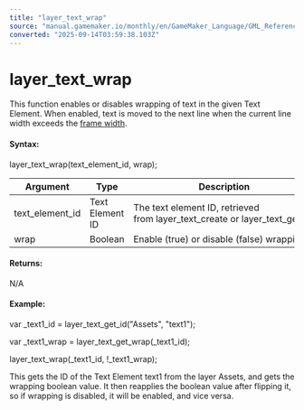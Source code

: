 ```yaml
---
title: "layer_text_wrap"
source: "manual.gamemaker.io/monthly/en/GameMaker_Language/GML_Reference/Asset_Management/Rooms/Text_Functions/layer_text_wrap.htm"
converted: "2025-09-14T03:59:38.103Z"
---
```


# layer\_text\_wrap

This function enables or disables wrapping of text in the given Text Element. When enabled, text is moved to the next line when the current line width exceeds the [frame width](layer_text_framew.md).

#### Syntax:

layer\_text\_wrap(text\_element\_id, wrap);

| Argument | Type | Description |
| --- | --- | --- |
| text_element_id | Text Element ID | The text element ID, retrieved from layer_text_create or layer_text_get_id. |
| wrap | Boolean | Enable (true) or disable (false) wrapping |

#### Returns:

N/A

#### Example:

var \_text1\_id = layer\_text\_get\_id("Assets", "text1");

var \_text1\_wrap = layer\_text\_get\_wrap(\_text1\_id);

layer\_text\_wrap(\_text1\_id, !\_text1\_wrap);

This gets the ID of the Text Element text1 from the layer Assets, and gets the wrapping boolean value. It then reapplies the boolean value after flipping it, so if wrapping is disabled, it will be enabled, and vice versa.